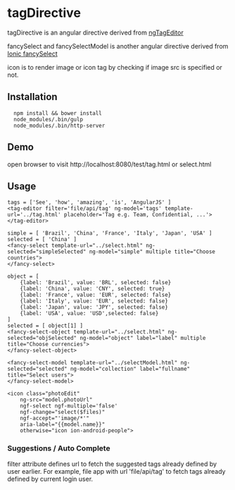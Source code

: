 # tagDirective
tagDirective is an angular directive derived from [ngTagEditor](https://github.com/varyoo/ngTagEditor/blob/master/test.html)

fancySelect and fancySelectModel is another angular directive derived from [Ionic fancySelect](http://codepen.io/mhartington/pen/CImqy)

icon is to render image or icon tag by checking if image src is specified or not.  
## Installation
```
  npm install && bower install
  node_modules/.bin/gulp
  node_modules/.bin/http-server
```

## Demo
open browser to visit http://localhost:8080/test/tag.html or select.html


## Usage
```
tags = ['See', 'how', 'amazing', 'is', 'AngularJS' ]
<tag-editor filter='file/api/tag' ng-model='tags' template-url='../tag.html' placeholder='Tag e.g. Team, Confidential, ...'></tag-editor>

simple = [ 'Brazil', 'China', 'France', 'Italy', 'Japan', 'USA' ]
selected = [ 'China' ]
<fancy-select template-url="../select.html" ng-selected="simpleSelected" ng-model="simple" multiple title="Choose countries">
</fancy-select>
		
object = [
	{label: 'Brazil', value: 'BRL', selected: false}
	{label: 'China', value: 'CNY', selected: true}
	{label: 'France', value: 'EUR', selected: false}
	{label: 'Italy', value: 'EUR', selected: false}
	{label: 'Japan', value: 'JPY', selected: false}
	{label: 'USA', value: 'USD',selected: false}
]
selected = [ object[1] ]
<fancy-select-object template-url="../select.html" ng-selected="objSelected" ng-model="object" label="label" multiple title="Choose currencies">
</fancy-select-object>

<fancy-select-model template-url="../selectModel.html" ng-selected="selected" ng-model="collection" label="fullname" title="Select users">
</fancy-select-model>

<icon class="photoEdit" 
	ng-src="model.photoUrl"
	ngf-select ngf-multiple='false' 
	ngf-change="select($files)" 
	ngf-accept="'image/*'"
	aria-label="{{model.name}}"
	otherwise="icon ion-android-people">
```

### Suggestions / Auto Complete
filter attribute defines url to fetch the suggested tags already defined by user earlier. For example, file app with url 'file/api/tag' to fetch tags already defined by current login user. 
